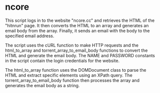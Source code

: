 # ncore

This script logs in to the website "ncore.cc" and retrieves the HTML of the "hitnrun" page. It then converts the HTML to an array and generates an email body from the array. Finally, it sends an email with the body to the specified email address.

The script uses the cURL function to make HTTP requests and the html_to_array and torrent_array_to_email_body functions to convert the HTML and generate the email body. The NAME and PASSWORD constants in the script contain the login credentials for the website.

The html_to_array function uses the DOMDocument class to parse the HTML and extract specific elements using an XPath query. The torrent_array_to_email_body function then processes the array and generates the email body as a string.